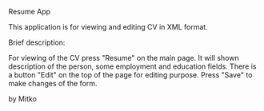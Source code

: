Resume App

This application is for viewing and editing CV in XML format.

Brief description:

For viewing of the CV press "Resume" on the main page. It will shown description of the person, some employment and education fields.
There is a button "Edit" on the top of the page for editing purpose.
Press "Save" to make changes of the form.

by Mitko

